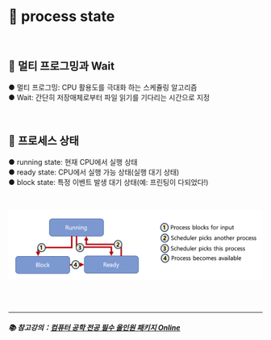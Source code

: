 # 🔑 process state

<br>

## 📌 멀티 프로그밍과 Wait

● 멀티 프로그밍: CPU 활용도를 극대화 하는 스케쥴링 알고리즘<br>
● Wait: 간단히 저장매체로부터 파일 읽기를 기다리는 시간으로 지정<br>

<br>

## 📌 프로세스 상태

● running state: 현재 CPU에서 실행 상태<br>
● ready state: CPU에서 실행 가능 상태(실행 대기 상태)<br>
● block state: 특정 이벤트 발생 대기 상태(예: 프린팅이 다되었다!)<br>

<br>

![ProcessState](./image/process_state.png)

<br>
<br>

---

##### 📚 참고강의：[컴퓨터 공학 전공 필수 올인원 패키지 Online](https://fastcampus.co.kr/dev_online_cs)